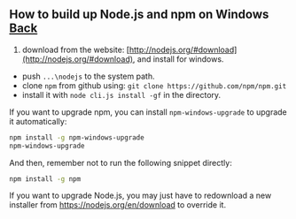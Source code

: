 ## How to build up Node.js and npm on Windows [Back](./qa.md)

1. download from the website: [http://nodejs.org/#download](http://nodejs.org/#download), and install for windows.
- push `...\nodejs` to the system path.
- clone `npm` from github using: `git clone https://github.com/npm/npm.git`
- install it with `node cli.js install -gf` in the directory.

If you want to upgrade npm, you can install `npm-windows-upgrade` to upgrade it automatically:

```bash
npm install -g npm-windows-upgrade
npm-windows-upgrade
```

And then, remember not to run the following snippet directly:

```bash
npm install -g npm
```

If you want to upgrade Node.js, you may just have to redownload a new installer from https://nodejs.org/en/download to override it.
